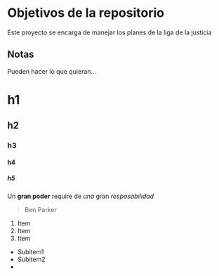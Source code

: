 # Objetivos de la repositorio

Este proyecto se encarga de manejar los planes de la liga de la justicia


## Notas
Pueden hacer lo que quieran...

# h1
## h2
### h3
#### h4
##### h5
Un **gran poder** require de _una_ gran *resposabilidad*
> Ben Parker
> 
1. Item
2. Item
3. Item 
  * Subitem1
  * Subitem2
  * 

